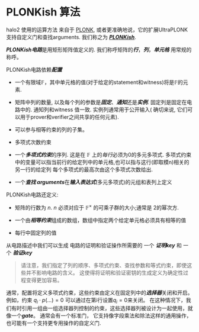 # PLONKish 算法

halo2 使用的运算方法 来自于 [PLONK](https://eprint.iacr.org/2019/953), 
或者更准确地说，它的扩展UltraPLONK支持自定义门和查找arguments.
我们称之为 [***PLONKish***](https://twitter.com/feministPLT/status/1413815927704014850).

***PLONKish电路***是用矩形矩阵值定义的. 
我们称呼矩阵的***行***，***列***，***单元格*** 用常规的称呼。

PLONKish电路依赖***配置*** 

* 一个有限域$\mathbb{F}$，其中单元格的值(对于给定的statement和witness)将是$\mathbb{F}$的元素.


* 矩阵中列的数量, 以及每个列的参数是***固定***、***通知***还是***实例***.
  固定列是固定在电路中的. 通知列和witness 值一致. 实例列通常用于公开输入(
  确切来说, 它们可以用于prover和verifier之间共享的任何元素).



* 可以参与相等约束的列的子集。


* 多项式次数约束

* 一个***多项式约束***的序列. 这是在 $\mathbb{F}$ 上的*每行*必须为0的多元多项式.
  多项式约束中的变量可以指当前行的给定列中的单元格,也可以指与这行(即取模n)相关的另一行的给定列
  每个多项式的最高次由这个多项式次数给出.

* 一个***查找 arguments***在***输入表达式***(多元多项式)的元组和表列上定义

PLONKish电路还定义:

* 矩阵的行数为 $n$. $n$ 必须对应于 $\mathbb{F}^\times$ 的可乘子群的大小;通常是 2的幂次方.

* 一个由***相等约束***组成的数组，数组中指定两个给定单元格必须具有相等的值

* 每行中固定列的值

从电路描述中我们可以生成 电路的证明和验证操作所需要的 一个 ***证明key*** 和 一个 ***验证key***

> 请注意，我们指定了列的顺序、多项式约束、查找参数和等式约束，即使这些并不影响电路的含义。
> 这使得将证明和验证密钥的生成定义为确定性过程变得更加容易。

通常，配置将定义多项式约束，这些约束由定义在固定列中的***选择器***关闭和开启。
例如，约束 $q_i \cdot p(...) = 0$ 可以通过在第i行设置$q_i = 0$来关闭。
在这种情况下，我们有时引用一组由一组选择器列控制的约束，这些选择器列被设计为一起使用，就像一个***gate***。
通常会有一个标准门， 它支持像字段乘法和除法这样的通用操作，也可能有一个支持更专用操作的自定义门.

